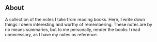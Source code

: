 ## About
A collection of the notes I take from reading books. Here, I write down things I deem interesting and worthy of remembering. These notes are by no means summaries, but to me personally, render the books I read unnecessary, as I have my notes as reference.